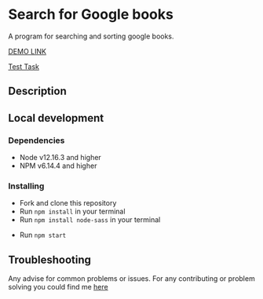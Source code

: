 # Search for Google books

A program for searching and sorting google books.

[DEMO LINK](https://DarinaSavytska.github.io/google-books/)

[Test Task](https://le-kalmique.notion.site/le-kalmique/Frontend-Dev-a1efcb55e3ac487f9235d6e01b0e5695)

## Description

## Local development

### Dependencies
* Node v12.16.3 and higher
* NPM v6.14.4 and higher
<!-- Добавить инфу про роутер -->


### Installing

* Fork and clone this repository
* Run `npm install` in your terminal
* Run `npm install node-sass` in your terminal
<!-- То же самое про роутер -->
* Run `npm start`

## Troubleshooting

Any advise for common problems or issues.
For any contributing or problem solving you could find me [here](https://www.linkedin.com/in/darina-savytska-009b37225/)
